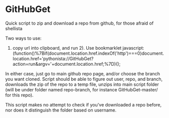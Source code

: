GitHubGet
=========

Quick script to zip and download a repo from github, for those afraid of shellista


Two ways to use:
1) copy url into clipboard, and run
2). Use bookmarklet
javascript:(function()%7Bif(document.location.href.indexOf('http')===0)document.location.href='pythonista://GitHubGet?action=run&argv='+document.location.href;%7D)();

In either case, just go to main github repo page, and/or choose the branch you want cloned.  Script should be able to figure out user, repo, and branch, downloads the zip of the repo to a temp file, unzips into main script folder (will be under folder named repo-branch, for instance GitHubGet-master/ for this repo).

This script makes no attempt to check if you've downloaded a repo before, nor does it distinguish the folder based on username.  
